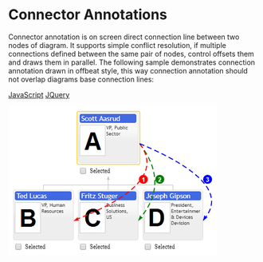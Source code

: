 # Connector Annotations

Connector annotation is on screen direct connection line between two nodes of diagram. It supports simple conflict resolution, if multiple connections defined between the same pair of nodes, control offsets them and draws them in parallel. The following sample demonstrates connection annotation drawn in offbeat style, this way connection annotation should not overlap diagrams base connection lines:

[JavaScript](javascript.controls/CaseConnectorAnnotation.html)
[JQuery](jquery.widgets/CaseConnectorAnnotation.html)

![Screenshot](images/screenshots/CaseConnectorAnnotation.png)